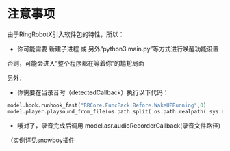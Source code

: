 # 注意事项

由于RingRobotX引入软件包的特性，所以：

* 你可能需要 新建子进程 或 另外“python3 main.py”等方式进行唤醒功能设置

否则，可能会进入“整个程序都在等着你”的尴尬局面

另外，

* 你需要在当录音时（detectedCallback）执行以下代码：
```python
model.hook.runhook_fast("RRCore.FuncPack.Before.WakeUPRunning",0)
model.player.playsound_from_file(os.path.split( os.path.realpath( sys.argv[0] ) )[0]+"/"+'assets/music/ding.wav')
```

* 哦对了，录音完成后调用 model.asr.audioRecorderCallback(录音文件路径)

（实例详见snowboy插件